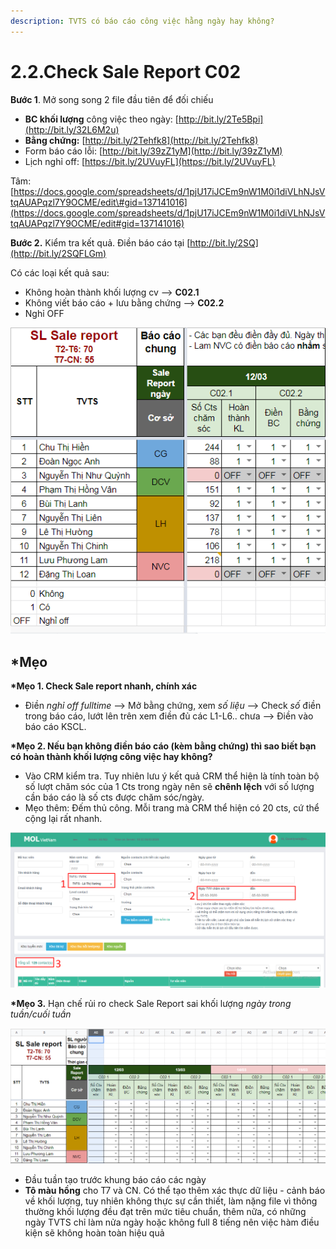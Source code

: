```yaml
---
description: TVTS có báo cáo công việc hằng ngày hay không?
---
```


# 2.2.Check Sale Report C02

**Bước 1**. Mở song song 2 file đầu tiên để đối chiếu

* **BC khối lượng** công việc theo ngày: [http://bit.ly/2Te5Bpi](http://bit.ly/32L6M2u)
* **Bằng chứng:** [http://bit.ly/2Tehfk8](http://bit.ly/2Tehfk8)
* Form báo cáo lỗi: [http://bit.ly/39zZ1yM](http://bit.ly/39zZ1yM)
* Lịch nghỉ off: [https://bit.ly/2UVuyFL](https://bit.ly/2UVuyFL)

Tâm: [https://docs.google.com/spreadsheets/d/1pjU17iJCEm9nW1M0i1diVLhNJsVtqAUAPqzl7Y9OCME/edit\#gid=137141016](https://docs.google.com/spreadsheets/d/1pjU17iJCEm9nW1M0i1diVLhNJsVtqAUAPqzl7Y9OCME/edit#gid=137141016)

**Bước 2.** Kiểm tra kết quả. Điền báo cáo tại [http://bit.ly/2SQ](http://bit.ly/2SQFLGm)

Có các loại kết quả sau:

* Không hoàn thành khối lượng cv --&gt; **C02.1**
* Không viết báo cáo + lưu bằng chứng --&gt; **C02.2**
* Nghỉ OFF

![](../../.gitbook/assets/5-2.png)

## **\*Mẹo**

**\*Mẹo 1. Check Sale report nhanh, chính xác**

* Điền _nghỉ off fulltime_ --&gt; Mở bằng chứng, xem _số liệu_ --&gt; Check _số_ điền trong báo cáo, lướt lên trên xem điền đủ các L1-L6.. chưa --&gt; Điền vào báo cáo KSCL.

**\*Mẹo 2. Nếu bạn không điền báo cáo \(kèm bằng chứng\) thì sao biết bạn có hoàn thành khối lượng công việc hay không?**

* Vào CRM kiểm tra. Tuy nhiên lưu ý kết quả CRM thể hiện là tính toàn bộ số lượt chăm sóc của 1 Cts trong ngày nên sẽ **chênh lệch** với số lượng cần báo cáo là số cts được chăm sóc/ngày.
* Mẹo thêm: Đếm thủ công. Mỗi trang mà CRM thể hiện có 20 cts, cứ thể cộng lại rất nhanh.

![](../../.gitbook/assets/1-2.png)

**\*Mẹo 3.** Hạn chế rủi ro check Sale Report sai khối lượng _ngày trong tuần/cuối tuần_

![](../../.gitbook/assets/3-3.png)

* Đầu tuần tạo trước khung báo cáo các ngày
* **Tô màu hồng** cho T7 và CN. Có thể tạo thêm xác thực dữ liệu - cảnh báo về khối lượng, tuy nhiên không thực sự cần thiết, làm nặng file vì thông thường khối lượng đều đạt trên mức tiêu chuẩn, thêm nữa, có những ngày TVTS chỉ làm nửa ngày hoặc không full 8 tiếng nên việc hàm điều kiện sẽ không hoàn toàn hiệu quả

